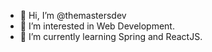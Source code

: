 - 👋 Hi, I’m @themastersdev
- 👀 I’m interested in Web Development.
- 🌱 I’m currently learning Spring and ReactJS.

<!---
themastersdev/themastersdev is a ✨ special ✨ repository because its `README.md` (this file) appears on your GitHub profile.
You can click the Preview link to take a look at your changes.
--->
